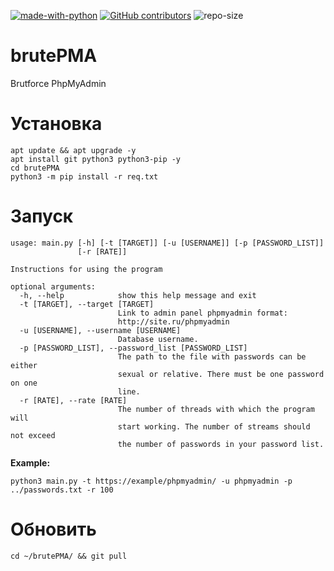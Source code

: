 
[![made-with-python](https://img.shields.io/badge/Made%20with-Python-1f425f.svg)](https://www.python.org/) [![GitHub contributors](https://img.shields.io/github/contributors/fsystem88/brutePMA.svg)](https://GitHub.com/fsystem88/brutePMA/graphs/contributors/) ![repo-size](https://img.shields.io/github/repo-size/fsystem88/brutePMA)

# brutePMA
Brutforce PhpMyAdmin 

# Установка
    apt update && apt upgrade -y
    apt install git python3 python3-pip -y
    cd brutePMA
    python3 -m pip install -r req.txt

# Запуск
    usage: main.py [-h] [-t [TARGET]] [-u [USERNAME]] [-p [PASSWORD_LIST]]
                   [-r [RATE]]

    Instructions for using the program

    optional arguments:
      -h, --help            show this help message and exit
      -t [TARGET], --target [TARGET]
                            Link to admin panel phpmyadmin format:
                            http://site.ru/phpmyadmin
      -u [USERNAME], --username [USERNAME]
                            Database username.
      -p [PASSWORD_LIST], --password_list [PASSWORD_LIST]
                            The path to the file with passwords can be either
                            sexual or relative. There must be one password on one
                            line.
      -r [RATE], --rate [RATE]
                            The number of threads with which the program will
                            start working. The number of streams should not exceed
                            the number of passwords in your password list.
**Example:**

    python3 main.py -t https://example/phpmyadmin/ -u phpmyadmin -p ../passwords.txt -r 100

# Обновить
    cd ~/brutePMA/ && git pull

